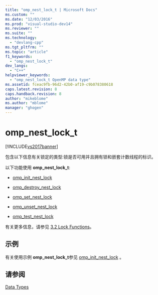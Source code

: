 ```yaml
---
title: "omp_nest_lock_t | Microsoft Docs"
ms.custom: ""
ms.date: "12/03/2016"
ms.prod: "visual-studio-dev14"
ms.reviewer: ""
ms.suite: ""
ms.technology: 
  - "devlang-cpp"
ms.tgt_pltfrm: ""
ms.topic: "article"
f1_keywords: 
  - "omp_nest_lock_t"
dev_langs: 
  - "C++"
helpviewer_keywords: 
  - "omp_nest_lock_t OpenMP data type"
ms.assetid: fceac9fb-96d2-42b0-af19-c9b078380618
caps.latest.revision: 8
caps.handback.revision: 8
author: "mikeblome"
ms.author: "mblome"
manager: "ghogen"
---
```

# omp_nest_lock_t
[!INCLUDE[vs2017banner](../../../assembler/inline/includes/vs2017banner.md)]

包含以下信息有关锁定的类型:锁是否可用并且拥有锁和嵌套计数线程的标识。  
  
 以下功能使用 **omp\_nest\_lock\_t**:  
  
-   [omp\_init\_nest\_lock](../../../parallel/openmp/reference/omp-init-nest-lock.md)  
  
-   [omp\_destroy\_nest\_lock](../../../parallel/openmp/reference/omp-destroy-nest-lock.md)  
  
-   [omp\_set\_nest\_lock](../../../parallel/openmp/reference/omp-set-nest-lock.md)  
  
-   [omp\_unset\_nest\_lock](../../../parallel/openmp/reference/omp-unset-nest-lock.md)  
  
-   [omp\_test\_nest\_lock](../../../parallel/openmp/reference/omp-test-nest-lock.md)  
  
 有关更多信息，请参见 [3.2 Lock Functions](../../../parallel/openmp/3-2-lock-functions.md)。  
  
## 示例  
 有关使用示例 **omp\_nest\_lock\_t**参见 [omp\_init\_nest\_lock](../../../parallel/openmp/reference/omp-init-nest-lock.md) 。  
  
## 请参阅  
 [Data Types](../../../parallel/openmp/reference/openmp-data-types.md)